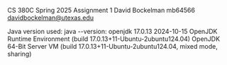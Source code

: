 CS 380C Spring 2025 Assignment 1
David Bockelman
mb64566
davidbockelman@utexas.edu

Java version used:
java --version: 
openjdk 17.0.13 2024-10-15
OpenJDK Runtime Environment (build 17.0.13+11-Ubuntu-2ubuntu124.04)
OpenJDK 64-Bit Server VM (build 17.0.13+11-Ubuntu-2ubuntu124.04, mixed mode, sharing)
